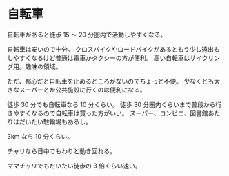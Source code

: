 # 自転車

自転車があると徒歩 15 〜 20 分圏内で活動しやすくなる。

自転車は安いので十分。
クロスバイクやロードバイクがあるともう少し遠出もしやすくなるけど普通は電車かタクシーの方が便利。
高い自転車はサイクリング用。趣味の領域。

ただ、都心だと自転車を止めるところがないのでちょっと不便。
少なくとも大きなスーパーとか公共施設に行くのは便利になる。

徒歩 30 分でも自転車なら 10 分くらい。
徒歩 30 分圏内くらいまで普段から行きやすくなるので自転車は買った方がいい。
スーパー、コンビニ、図書館あたりはだいたい駐輪場もあるし。

3km なら 10 分くらい。

チャリなら日中でもわりと動き回れる。

ママチャリでもだいたい徒歩の 3 倍くらい速い。

